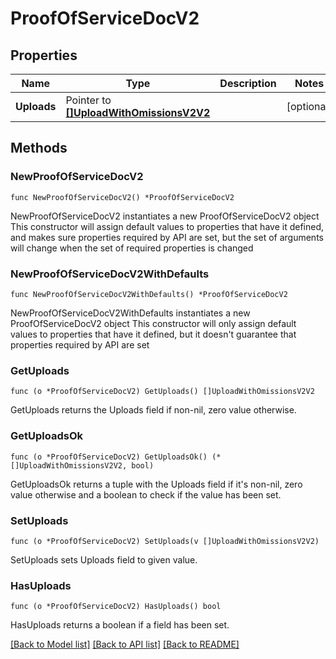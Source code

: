 # ProofOfServiceDocV2

## Properties

Name | Type | Description | Notes
------------ | ------------- | ------------- | -------------
**Uploads** | Pointer to [**[]UploadWithOmissionsV2V2**](UploadWithOmissionsV2V2.md) |  | [optional] 

## Methods

### NewProofOfServiceDocV2

`func NewProofOfServiceDocV2() *ProofOfServiceDocV2`

NewProofOfServiceDocV2 instantiates a new ProofOfServiceDocV2 object
This constructor will assign default values to properties that have it defined,
and makes sure properties required by API are set, but the set of arguments
will change when the set of required properties is changed

### NewProofOfServiceDocV2WithDefaults

`func NewProofOfServiceDocV2WithDefaults() *ProofOfServiceDocV2`

NewProofOfServiceDocV2WithDefaults instantiates a new ProofOfServiceDocV2 object
This constructor will only assign default values to properties that have it defined,
but it doesn't guarantee that properties required by API are set

### GetUploads

`func (o *ProofOfServiceDocV2) GetUploads() []UploadWithOmissionsV2V2`

GetUploads returns the Uploads field if non-nil, zero value otherwise.

### GetUploadsOk

`func (o *ProofOfServiceDocV2) GetUploadsOk() (*[]UploadWithOmissionsV2V2, bool)`

GetUploadsOk returns a tuple with the Uploads field if it's non-nil, zero value otherwise
and a boolean to check if the value has been set.

### SetUploads

`func (o *ProofOfServiceDocV2) SetUploads(v []UploadWithOmissionsV2V2)`

SetUploads sets Uploads field to given value.

### HasUploads

`func (o *ProofOfServiceDocV2) HasUploads() bool`

HasUploads returns a boolean if a field has been set.


[[Back to Model list]](../README.md#documentation-for-models) [[Back to API list]](../README.md#documentation-for-api-endpoints) [[Back to README]](../README.md)


